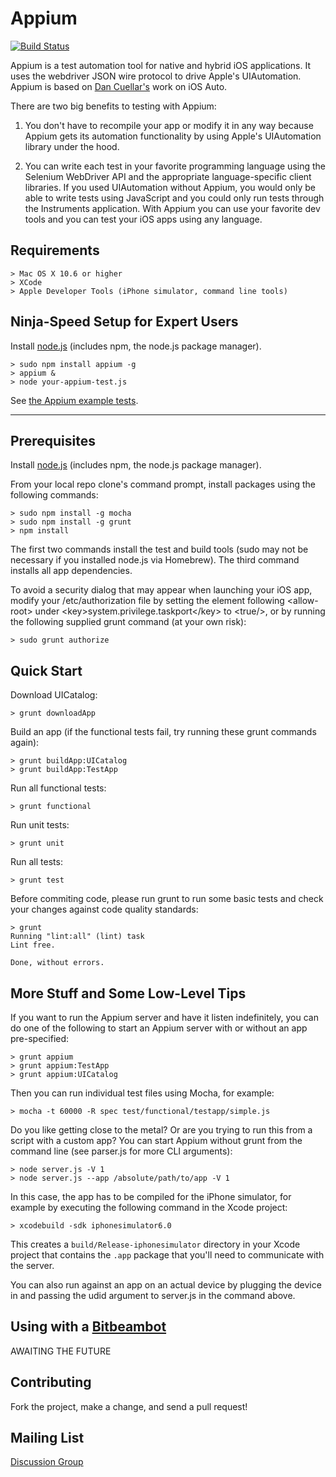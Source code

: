 Appium
=========

[![Build Status](https://api.travis-ci.org/appium/appium.png?branch=master)](https://travis-ci.org/appium/appium)

Appium is a test automation tool for native and hybrid iOS applications. It uses the webdriver JSON wire protocol to drive Apple's UIAutomation. Appium is based on [Dan Cuellar's](http://github.com/penguinho) work on iOS Auto.

There are two big benefits to testing with Appium:

1.  You don't have to recompile your app or modify it in any way because Appium gets its automation functionality by using Apple's UIAutomation library under the hood.

2.  You can write each test in your favorite programming language using the Selenium WebDriver API and the appropriate language-specific client libraries. If you used UIAutomation without Appium, you would only be able to write tests using JavaScript and you could only run tests through the Instruments application. With Appium you can use your favorite dev tools and you can test your iOS apps using any language.

Requirements
------------

    > Mac OS X 10.6 or higher
    > XCode
    > Apple Developer Tools (iPhone simulator, command line tools)

Ninja-Speed Setup for Expert Users
------------
Install [node.js](http://nodejs.org/) (includes npm, the node.js package manager).

    > sudo npm install appium -g
    > appium &
    > node your-appium-test.js

See [the Appium example tests](https://github.com/appium/appium/tree/master/sample-code/examples).

- - -

Prerequisites
------------
Install [node.js](http://nodejs.org/) (includes npm, the node.js package manager). 

From your local repo clone's command prompt, install packages using the following commands:

    > sudo npm install -g mocha
    > sudo npm install -g grunt
    > npm install

The first two commands install the test and build tools (sudo may not be necessary if you installed node.js via Homebrew). The third command installs all app dependencies.

To avoid a security dialog that may appear when launching your iOS app, modify your /etc/authorization file by setting the element following &lt;allow-root&gt; under &lt;key&gt;system.privilege.taskport&lt;/key&gt; to &lt;true/&gt;, or by running the following supplied grunt command (at your own risk):

    > sudo grunt authorize

Quick Start
-----------
Download UICatalog:

    > grunt downloadApp

Build an app (if the functional tests fail, try running these grunt commands again):

    > grunt buildApp:UICatalog
    > grunt buildApp:TestApp

Run all functional tests:

    > grunt functional

Run unit tests:

    > grunt unit

Run all tests:

    > grunt test

Before commiting code, please run grunt to run some basic tests and check your changes against code quality standards:

    > grunt
    Running "lint:all" (lint) task
    Lint free.

    Done, without errors.

More Stuff and Some Low-Level Tips
-----------
If you want to run the Appium server and have it listen indefinitely, you can
do one of the following to start an Appium server with or without an app
pre-specified:

    > grunt appium
    > grunt appium:TestApp
    > grunt appium:UICatalog

Then you can run individual test files using Mocha, for example:

    > mocha -t 60000 -R spec test/functional/testapp/simple.js

Do you like getting close to the metal? Or are you trying to run this from
a script with a custom app? You can start Appium without grunt from the
command line (see parser.js for more CLI arguments):

    > node server.js -V 1
    > node server.js --app /absolute/path/to/app -V 1

In this case, the app has to be compiled for the iPhone simulator, for example by
executing the following command in the Xcode project:

    > xcodebuild -sdk iphonesimulator6.0

This creates a `build/Release-iphonesimulator` directory in your Xcode
project that contains the `.app` package that you'll need to communicate with the
server.

You can also run against an app on an actual device by plugging the device in
and passing the udid argument to server.js in the command above.

Using with a [Bitbeambot](http://bitbeam.org)
-----------
AWAITING THE FUTURE

Contributing
------------
Fork the project, make a change, and send a pull request!

Mailing List
-----------
[Discussion Group](https://groups.google.com/d/forum/appium-discuss)
